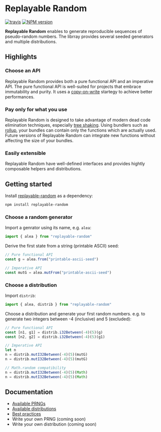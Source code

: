 # Replayable Random

[![travis][travis-image]][travis-url]
[![NPM version][npm-image]][npm-url]

**Replayable Random** enables to generate reproducible sequences of pseudo-random numbers.
The librray provides several seeded generators and multiple distributions.

## Highlights

### Choose an API

Replayable Random provides both a pure functional API and an imperative API.
The pure functional API is well-suited for projects that embrace immutability and purity.
It uses a [copy-on-write][cow] startegy to achieve better performances.

### Pay only for what you use

Replayable Random is designed to take advantage of modern dead code elimination techniques, especially [tree shaking][tree-shaking].
Using bundlers such as [rollup][rollup], your bundles can contain only the functions which are actually used.
Future versions of Replayable Random can integrate new functions without affecting the size of your bundles.

### Easily extensible

Replayable Random have well-defined interfaces and provides hightly composable helpers and distributions.

## Getting started

Install [replayable-random](#) as a dependency:

```sh
npm install replayable-random
```

### Choose a random generator

Import a genrator using its name, e.g. `alea`:

```js
import { alea } from "replayable-random"
```

Derive the first state from a string (printable ASCII) seed:

```js
// Pure functional API
const g = alea.from("printable-ascii-seed")

// Imperative API
const mutG = alea.mutFrom("printable-ascii-seed")
```

### Choose a distribution

Import `distrib`:

```js
import { alea, distrib } from "replayable-random"
```

Choose a distribution and generate your first random numbers.
e.g. to generate two integers between -4 (inclusive) and 5 (excluded):

```js
// Pure functional API
const [n1, g1] = distrib.i32Between(-4)(5)(g)
const [n2, g2] = distrib.i32Between(-4)(5)(g1)

// Imperative API
let n
n = distrib.mutI32Between(-4)(5)(mutG)
n = distrib.mutI32Between(-4)(5)(mutG)

// Math.random compatibility
n = distrib.mutI32Between(-4)(5)(Math)
n = distrib.mutI32Between(-4)(5)(Math)
```

## Documentation

-   [Available PRNGs](docs/generator.md)
-   [Available distributions](docs/distrib.md)
-   [Best practices](docs/best-practices.md)
-   Write your own PRNG (coming soon)
-   Write your own distribution (coming soon)

[travis-image]: https://img.shields.io/travis/Conaclos/replayable-random/master.svg
[travis-url]: https://travis-ci.org/Conaclos/replayable-random
[npm-image]: https://img.shields.io/npm/v/replayable-random.svg?style=flat-square
[npm-url]: https://www.npmjs.com/package/replayable-random
[cow]: https://en.wikipedia.org/wiki/Copy-on-write
[rollup]: https://github.com/rollup/rollup
[tree-shaking]: https://en.wikipedia.org/wiki/Tree_shaking
